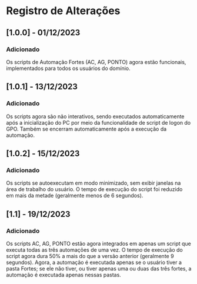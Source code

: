 # Registro de Alterações
## [1.0.0] - 01/12/2023
### Adicionado
Os scripts de Automação Fortes (AC, AG, PONTO) agora estão funcionais, implementados para todos os usuários do domínio.
## [1.0.1] - 13/12/2023
### Adicionado
Os scripts agora são não interativos, sendo executados automaticamente após a inicialização do PC por meio da funcionalidade de script de logon do GPO. Também se encerram automaticamente após a execução da automação.
## [1.0.2] - 15/12/2023
### Adicionado
Os scripts se autoexecutam em modo minimizado, sem exibir janelas na área de trabalho do usuário.
O tempo de execução do script foi reduzido em mais da metade (geralmente menos de 6 segundos).
## [1.1] - 19/12/2023
### Adicionado
Os scripts AC, AG, PONTO estão agora integrados em apenas um script que executa todas as três automações de uma vez.
O tempo de execução do script agora dura 50% a mais do que a versão anterior (geralmente 9 segundos).
Agora, a automação é executada apenas se o usuário tiver a pasta Fortes; se ele não tiver, ou tiver apenas uma ou duas das três fortes, a automação é executada apenas nessas pastas.
